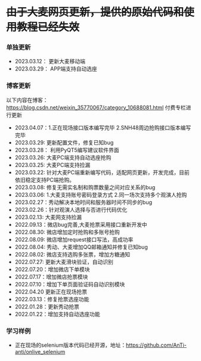 # ~~由于大麦网页更新，提供的原始代码和使用教程已经失效~~


### 单独更新
* 2023.03.12： 更新大麦移动端
* 2023.03.29： APP端支持自动选座

### 博客更新
以下内容在博客：https://blog.csdn.net/weixin_35770067/category_10688081.html  付费专栏进行更新
* 2023.04.07：1.正在现场接口版本编写完毕 2.SNH48周边抢购接口版本编写完毕
* 2023.03.29: 更新配置文件，修复已知bug
* 2023.03.28： 利用PyQT5编写建议软件界面
* 2023.03.26: 大麦PC端支持自动选座抢购
* 2023.03.25: 大麦PC端支持捡漏
* 2023.03.22: 针对大麦PC端重新编写代码，适配网页更新，开发完成，目前依旧稳定支持PC端抢购。
* 2023.03.08: 修复无需实名制和购票数量之间对应关系的bug
* 2023.03.06: 1.大麦支持账号密码登录方式 2.同一场次支持多个观演人抢购
* 2023.02.27：秀动解决本地时间和服务器时间不同步的bug
* 2023.02.26：针对观演人选择与否进行代码优化
* 2023.02.13: 大麦网支持捡漏
* 2022.09.13：微店bug完善,大麦抢票采用接口重新开发中
* 2022.08.30: 微店增加定时抢购和多账号抢购
* 2022.08.09: 微店增加request接口写法，高成功率
* 2022.08.04: 秀动、大麦增加QQ邮箱通知并修复已知bug
* 2022.08.02: 微店支持选购多张票，增加方糖通知
* 2022.07.27: 更新大麦滑块验证，自动识别
* 2022.07.20：增加微店下单模块
* 2022.07.17：增加微店抢票模块
* 2022.07.10：增加下单页面验证码自动识别模块
* 2022.04.20 更新正在现场抢票
* 2022.03.13：修复抢票选座功能
* 2022.01.28：更新秀动抢票
* 2022.01.22：增加支持自动选座功能

### 学习样例
* 正在现场的selenium版本代码已经开源，地址：https://github.com/AnTi-anti/onlive_selenium
